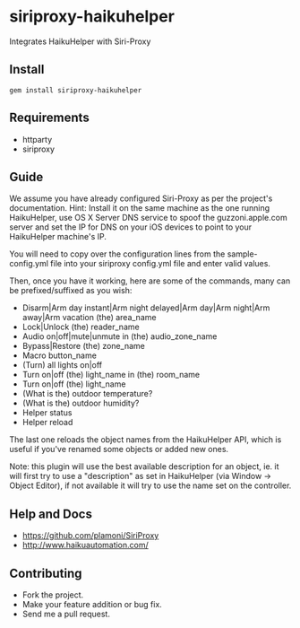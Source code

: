 # siriproxy-haikuhelper

Integrates HaikuHelper with Siri-Proxy

## Install

```
gem install siriproxy-haikuhelper
```

## Requirements

* httparty
* siriproxy

## Guide

We assume you have already configured Siri-Proxy as per the project's documentation. Hint: Install it on the same machine as the one running HaikuHelper, use OS X Server DNS service to spoof the guzzoni.apple.com server and set the IP for DNS on your iOS devices to point to your HaikuHelper machine's IP.

You will need to copy over the configuration lines from the sample-config.yml file into your siriproxy config.yml file and enter valid values.

Then, once you have it working, here are some of the commands, many can be prefixed/suffixed as you wish:

* Disarm|Arm day instant|Arm night delayed|Arm day|Arm night|Arm away|Arm vacation (the) area_name
* Lock|Unlock (the) reader_name
* Audio on|off|mute|unmute in (the) audio_zone_name
* Bypass|Restore (the) zone_name
* Macro button_name
* (Turn) all lights on|off
* Turn on|off (the) light_name in (the) room_name
* Turn on|off (the) light_name
* (What is the) outdoor temperature?
* (What is the) outdoor humidity?
* Helper status
* Helper reload

The last one reloads the object names from the HaikuHelper API, which is useful if you've renamed some objects or added new ones.

Note: this plugin will use the best available description for an object, ie. it will first try to use a "description" as set in HaikuHelper (via Window -> Object Editor), if not available it will try to use the name set on the controller.

## Help and Docs

* https://github.com/plamoni/SiriProxy
* http://www.haikuautomation.com/

## Contributing

* Fork the project.
* Make your feature addition or bug fix.
* Send me a pull request.
